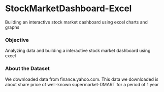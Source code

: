 # StockMarketDashboard-Excel
Building an interactive stock market dashboard using excel charts and graphs

### Objective
Analyzing data and building a interactive stock market dashboard using excel


### About the Dataset
We downloaded data from finance.yahoo.com. This data we downloaded is about share price of well-known supermarket-DMART for a period of 1 year

